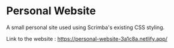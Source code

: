 # Personal Website

A small personal site used using Scrimba's existing CSS styling.

Link to the website : https://personal-website-3a1c8a.netlify.app/
